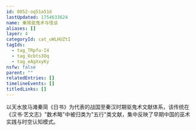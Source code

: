 ```yaml
---
id: 0852-oq51a51d
lastUpdated: 1754633624
name: 秦简驱鬼术与怪谈
aliases: []
layer: 4
categoryId: cat_uWLHUZtI
tagIds:
  - tag_TRpfu-I4
  - tag_Ocbts3Oq
  - tag_eAgXxyKy
nsfw: false
parent: ""
relatedEntries: []
timelineEvents: []
titledLinks: []
---
```


以天水放马滩秦简《日书》为代表的战国至秦汉时期驱鬼术文献体系，该传统在《汉书·艺文志》"数术略"中被归类为"五行"类文献，集中反映了早期中国的巫术实践与时空认知模式。
